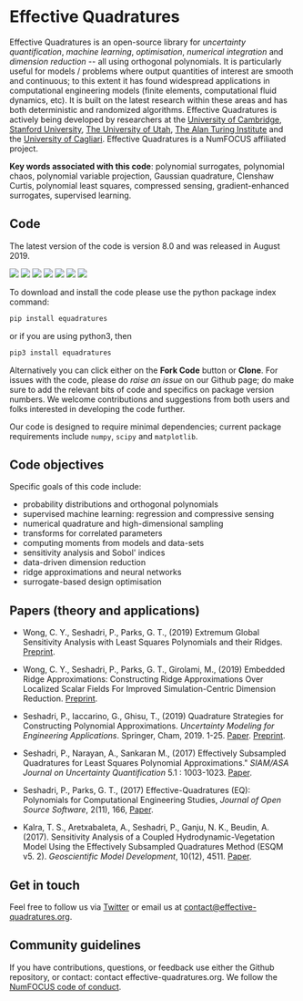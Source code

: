# Effective Quadratures

Effective Quadratures is an open-source library for *uncertainty quantification*, *machine learning*, *optimisation*, *numerical integration* and *dimension reduction* -- all using orthogonal polynomials. It is particularly useful for models / problems where output quantities of interest are smooth and continuous; to this extent it has found widespread applications in computational engineering models (finite elements, computational fluid dynamics, etc). It is built on the latest research within these areas and has both deterministic and randomized algorithms. Effective Quadratures is actively being developed by researchers at the [University of Cambridge](https://www.cam.ac.uk), [Stanford University](https://www.stanford.edu), [The University of Utah](https://www.utah.edu), [The Alan Turing Institute](https://www.turing.ac.uk) and the [University of Cagliari](https://www.unica.it/unica/). Effective Quadratures is a NumFOCUS affiliated project.

**Key words associated with this code**: polynomial surrogates, polynomial chaos, polynomial variable projection, Gaussian quadrature, Clenshaw Curtis, polynomial least squares, compressed sensing, gradient-enhanced surrogates, supervised learning.

## Code

The latest version of the code is version 8.0 and was released in August 2019. 

![](https://travis-ci.org/Effective-Quadratures/Effective-Quadratures.svg?branch=master)
![](https://coveralls.io/repos/github/Effective-Quadratures/Effective-Quadratures/badge.svg?branch=master)
![](https://badge.fury.io/py/equadratures.svg)
![](https://joss.theoj.org/papers/10.21105/joss.00166/status.svg)
![](https://img.shields.io/pypi/pyversions/ansicolortags.svg)
![](https://img.shields.io/github/stars/Effective-Quadratures/Effective-Quadratures.svg?style=flat-square&logo=github&label=Stars&logoColor=white)
![](https://img.shields.io/pypi/dm/equadratures.svg?style=flat-square)

To download and install the code please use the python package index command:

```python
pip install equadratures
```

or if you are using python3, then

```python
pip3 install equadratures
```

Alternatively you can click either on the **Fork Code** button or **Clone**. For issues with the code, please do *raise an issue* on our Github page; do make sure to add the relevant bits of code and specifics on package version numbers. We welcome contributions and suggestions from both users and folks interested in developing the code further.

Our code is designed to require minimal dependencies; current package requirements include ``numpy``, ``scipy`` and ``matplotlib``.


## Code objectives


Specific goals of this code include:

* probability distributions and orthogonal polynomials
* supervised machine learning: regression and compressive sensing
* numerical quadrature and high-dimensional sampling
* transforms for correlated parameters
* computing moments from models and data-sets
* sensitivity analysis and Sobol' indices
* data-driven dimension reduction
* ridge approximations and neural networks
* surrogate-based design optimisation 


## Papers (theory and applications)

- Wong, C. Y., Seshadri, P., Parks, G. T., (2019) Extremum Global Sensitivity Analysis with Least Squares Polynomials and their Ridges. [Preprint](https://arxiv.org/abs/1907.08113).

- Wong, C. Y., Seshadri, P., Parks, G. T., Girolami, M., (2019) Embedded Ridge Approximations: Constructing Ridge Approximations Over Localized Scalar Fields For Improved Simulation-Centric Dimension Reduction. [Preprint](https://arxiv.org/abs/1907.07037).

- Seshadri, P., Iaccarino, G., Ghisu, T., (2019) Quadrature Strategies for Constructing Polynomial Approximations. *Uncertainty Modeling for Engineering Applications*. Springer, Cham, 2019. 1-25. [Paper](https://link.springer.com/chapter/10.1007/978-3-030-04870-9_1). [Preprint](https://arxiv.org/pdf/1805.07296.pdf).

- Seshadri, P., Narayan, A., Sankaran M., (2017) Effectively Subsampled Quadratures for Least Squares Polynomial Approximations." *SIAM/ASA Journal on Uncertainty Quantification* 5.1 : 1003-1023. [Paper](https://epubs.siam.org/doi/abs/10.1137/16M1057668).

- Seshadri, P., Parks, G. T., (2017) Effective-Quadratures (EQ): Polynomials for Computational Engineering Studies, *Journal of Open Source Software*, 2(11), 166, [Paper](http://joss.theoj.org/papers/ba651f2b3608a5d2b085af06b1108747).

- Kalra, T. S., Aretxabaleta, A., Seshadri, P., Ganju, N. K., Beudin, A. (2017). Sensitivity Analysis of a Coupled Hydrodynamic-Vegetation Model Using the Effectively Subsampled Quadratures Method (ESQM v5. 2). *Geoscientific Model Development*, 10(12), 4511. [Paper](https://www.repository.cam.ac.uk/bitstream/handle/1810/270655/Kalra_et_al-2017-Geoscientific_Model_Development_Discussions-VoR.pdf?sequence=4).

## Get in touch

Feel free to follow us via [Twitter](https://twitter.com/EQuadratures) or email us at contact@effective-quadratures.org. 


## Community guidelines

If you have contributions, questions, or feedback use either the Github repository, or contact: contact <at> effective-quadratures.org. We follow the [NumFOCUS code of conduct](https://numfocus.org/code-of-conduct). 
